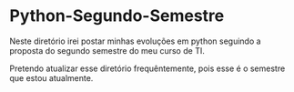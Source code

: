 # Python-Segundo-Semestre

Neste diretório irei postar minhas evoluções em python seguindo a proposta do segundo semestre do meu curso de TI.

Pretendo atualizar esse diretório frequêntemente, pois esse é o semestre que estou atualmente.
